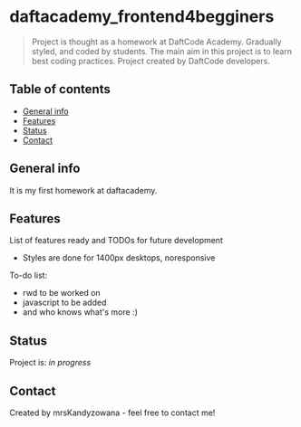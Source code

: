 # daftacademy_frontend4begginers
> Project is thought as a homework at DaftCode Academy. Gradually styled, and coded by students. The main aim in this project is to learn best coding practices. Project created by DaftCode developers.

## Table of contents
* [General info](#general-info)
* [Features](#features)
* [Status](#status)
* [Contact](#contact)

## General info
It is my first homework at daftacademy.

## Features
List of features ready and TODOs for future development
* Styles are done for 1400px desktops, noresponsive

To-do list:
* rwd to be worked on
* javascript to be added
* and who knows what's more :)

## Status
Project is: _in progress_

## Contact
Created by mrsKandyzowana - feel free to contact me!
